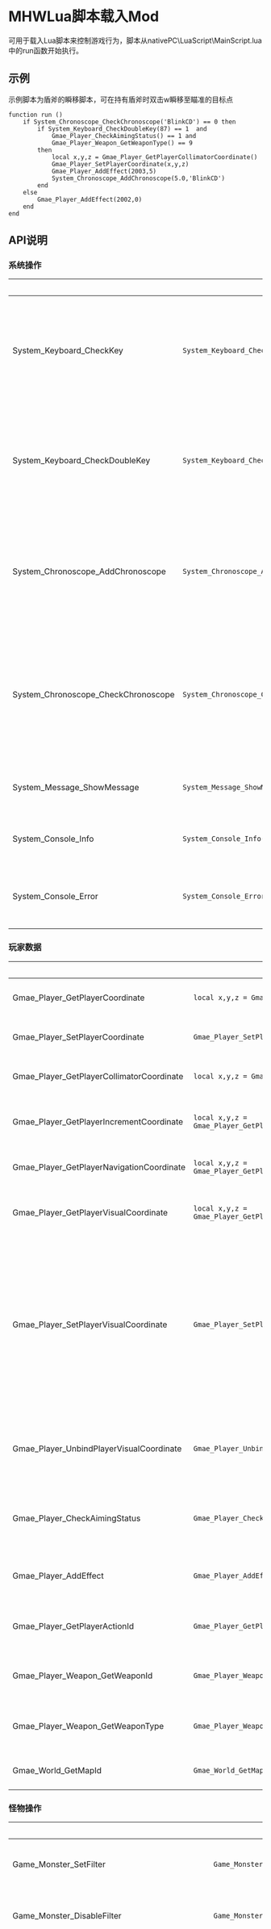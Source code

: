 # MHWLua脚本载入Mod

可用于载入Lua脚本来控制游戏行为，脚本从nativePC\LuaScript\MainScript.lua中的run函数开始执行。

## 示例

示例脚本为盾斧的瞬移脚本，可在持有盾斧时双击w瞬移至瞄准的目标点

    function run ()
	    if System_Chronoscope_CheckChronoscope('BlinkCD') == 0 then
	        if System_Keyboard_CheckDoubleKey(87) == 1  and
	            Gmae_Player_CheckAimingStatus() == 1 and
	            Gmae_Player_Weapon_GetWeaponType() == 9
	        then 
	            local x,y,z = Gmae_Player_GetPlayerCollimatorCoordinate()
	            Gmae_Player_SetPlayerCoordinate(x,y,z)
	            Gmae_Player_AddEffect(2003,5)
	            System_Chronoscope_AddChronoscope(5.0,'BlinkCD')
	        end
	    else
	        Gmae_Player_AddEffect(2002,0)
	    end
	end

## API说明

### 系统操作
|                                   |示例							                                               |说明						                     |
|-----------------------------------|---------------------------------------------------------------|-------------------------------------|
|System_Keyboard_CheckKey			|`System_Keyboard_CheckKey(87)`                                 |检查按键是否按下，按键为VK码           |
|System_Keyboard_CheckDoubleKey		|`System_Keyboard_CheckDoubleKey(87)`                           |检查是否双击按键，按键为VK码           |
|System_Chronoscope_AddChronoscope	|`System_Chronoscope_AddChronoscope(1.0,'ChronoscopeName')`     |创建计时器，需设定时间和计时器名称      |
|System_Chronoscope_CheckChronoscope|`System_Chronoscope_CheckChronoscope('ChronoscopeName')`       |检查指定名称的计时器是否到期，到期值为0 |
|System_Message_ShowMessage			|`System_Message_ShowMessage('Message')`       	                |向游戏内发送消息                      |
|System_Console_Info				|`System_Console_Info('Message')`       	                    |向控制台发送消息                      |
|System_Console_Error				|`System_Console_Error('Message')`       	                    |向控制台发送错误消息                  |

### 玩家数据
|                                         |示例							                                         |说明						   |
|-----------------------------------------|----------------------------------------------------------|------------------|
|Gmae_Player_GetPlayerCoordinate          |`local x,y,z = Gmae_Player_GetPlayerCoordinate()`         |获取玩家坐标       |
|Gmae_Player_SetPlayerCoordinate          |`Gmae_Player_SetPlayerCoordinate(1.0,1.0,1.0)`            |设置玩家坐标       |
|Gmae_Player_GetPlayerCollimatorCoordinate|`local x,y,z = Gmae_Player_GetPlayerCoordinate()`         |获取准星坐标       |
|Gmae_Player_GetPlayerIncrementCoordinate |`local x,y,z = Gmae_Player_GetPlayerIncrementCoordinate()`|获取坐标运动增量   |
|Gmae_Player_GetPlayerNavigationCoordinate|`local x,y,z = Gmae_Player_GetPlayerNavigationCoordinate()`|获取导航坐标      |
|Gmae_Player_GetPlayerVisualCoordinate    |`local x,y,z = Gmae_Player_GetPlayerVisualCoordinate()`   |获取视角相机坐标    |
|Gmae_Player_SetPlayerVisualCoordinate    |`Gmae_Player_SetPlayerVisualCoordinate(1.0,1.0,1.0,0)`    |设置玩家视角相机坐标，最后一位参数为持续时间，0为锁定|
|Gmae_Player_UnbindPlayerVisualCoordinate |`Gmae_Player_UnbindPlayerVisualCoordinate()`              |解除玩家视角相机坐标设置|
|Gmae_Player_CheckAimingStatus            |`Gmae_Player_CheckAimingStatus()`                         |检查是否处于瞄准状态|
|Gmae_Player_AddEffect                    |`Gmae_Player_AddEffect(0,0)`                              |为玩家添加特效     |
|Gmae_Player_GetPlayerActionId            |`Gmae_Player_GetPlayerActionId()`                         |获取玩家动作ID     |
|Gmae_Player_Weapon_GetWeaponId           |`Gmae_Player_Weapon_GetWeaponId()`                        |获取玩家武器ID     |
|Gmae_Player_Weapon_GetWeaponType         |`Gmae_Player_Weapon_GetWeaponType()`                      |获取玩家武器类型   |
|Gmae_World_GetMapId                      |`Gmae_World_GetMapId()`                                   |获取地图ID        |

### 怪物操作
|                                         |示例                                                      |说明						   |
|-----------------------------------------|----------------------------------------------------------|------------------|
|Game_Monster_SetFilter                   |`Game_Monster_SetFilter(1,0)`                             |设置怪物筛选器     |
|Game_Monster_DisableFilter               |`Game_Monster_DisableFilter()`                            |清除怪物筛选器     |
|Game_Monster_SetBehaviorOfNavigationMonsters|`Game_Monster_SetBehaviorOfNavigationMonsters(20)`     |设置导航标记的怪物的行为,不受筛选器影响     |
|~~Game_Monster_KillNavigationMarkMonster~~   |`Game_Monster_KillNavigationMarkMonster()`            |杀死导航标记的怪物,受筛选器影响，返回是否成功击杀 |
|Game_Monster_SetBehaviorOfNearestMonsters|`Game_Monster_SetBehaviorOfNearestMonsters(20)`           |设置距离最近的怪物的行为,不受筛选器影响     |
|~~Game_Monster_KillNearestMonster~~      |`Game_Monster_KillNearestMonster()`                       |杀死距离最近的怪物,受筛选器影响，返回是否成功击杀 |
|~~Game_Monster_KillNearestMonsterInRange~~|`Game_Monster_KillNearestMonsterInRange(0,2000)`         |杀死范围内距离最近的怪物,受筛选器影响，返回是否成功击杀 |
|Game_Monster_KillLastHitMonster          |`Game_Monster_KillLastHitMonster()`                       |杀死最后一次击中的怪物,不受筛选器影响，返回是否成功击杀 |
